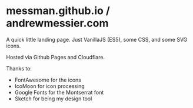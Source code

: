 # messman.github.io / andrewmessier.com

A quick little landing page. Just VanillaJS (ES5), some CSS, and some SVG icons.

Hosted via Github Pages and Cloudflare.

Thanks to:
- FontAwesome for the icons
- IcoMoon for icon processing
- Google Fonts for the Montserrat font
- Sketch for being my design tool